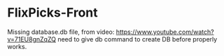 # FlixPicks-Front

Missing database.db file,    from video: https://www.youtube.com/watch?v=71EU8gnZqZQ
need to give db command to create DB before properly works.
